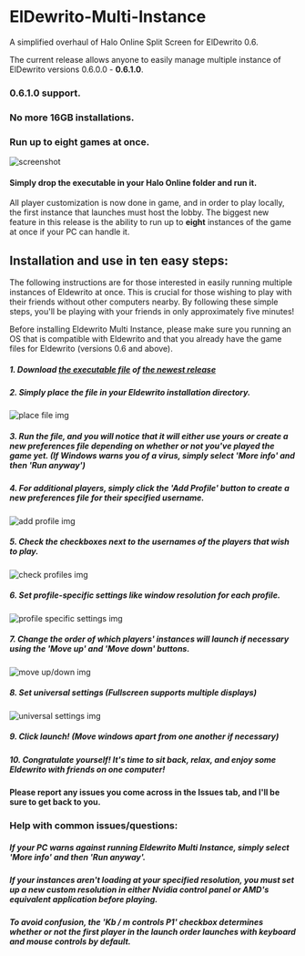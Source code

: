 # ElDewrito-Multi-Instance
A simplified overhaul of Halo Online Split Screen for ElDewrito 0.6.

The current release allows anyone to easily manage multiple instance of ElDewrito versions 0.6.0.0 - **0.6.1.0**.

### 0.6.1.0 support.
### No more 16GB installations.
### Run up to eight games at once.

![screenshot](https://camo.githubusercontent.com/1dd248d0d4684a6bc9fb5ee0046874702bb89969/68747470733a2f2f62626c616b652e696e666f2f6173736574732f456c4465777269746f4d756c7469496e7374616e63652e706e67)

#### Simply drop the executable in your Halo Online folder and run it.


All player customization is now done in game, and in order to play locally, the first instance that launches must host the lobby. The biggest new feature in this release is the ability to run up to **eight** instances of the game at once if your PC can handle it.

## Installation and use in ten easy steps:

The following instructions are for those interested in easily running multiple instances of Eldewrito at once. This is crucial for those wishing to play with their friends without other computers nearby. By following these simple steps, you'll be playing with your friends in only approximately five minutes!

Before installing Eldewrito Multi Instance, please make sure you running an OS that is compatible with Eldewrito and that you already have the game files for Eldewrito (versions 0.6 and above).

##### 1. Download [the executable file](https://github.com/PlGGS/ElDewrito-Multi-Instance/releases/download/0.1.0.0b/ElDewrito-Multi-Instance.exe) of [the newest release](https://github.com/PlGGS/ElDewrito-Multi-Instance/releases)

##### 2. Simply place the file in your Eldewrito installation directory.
![place file img](https://camo.githubusercontent.com/58f0cfa73d4866064f8d5e5e1ac4e2d26ed523b6/68747470733a2f2f62626c616b652e696e666f2f6173736574732f706c616365454d492e706e67)

##### 3. Run the file, and you will notice that it will either use yours or create a new preferences file depending on whether or not you've played the game yet. (If Windows warns you of a virus, simply select 'More info' and then 'Run anyway')

##### 4. For additional players, simply click the 'Add Profile' button to create a new preferences file for their specified username.
![add profile img](https://camo.githubusercontent.com/c4cc99a08b0847157febbafc1025436562d0b2a9/68747470733a2f2f62626c616b652e696e666f2f6173736574732f61646450726f66696c65454d492e706e67)

##### 5. Check the checkboxes next to the usernames of the players that wish to play.
![check profiles img](https://camo.githubusercontent.com/c956ebede73b5843eb4592a6a909680dd8489a08/68747470733a2f2f62626c616b652e696e666f2f6173736574732f636865636b50726f66696c6573454d492e706e67)

##### 6. Set profile-specific settings like window resolution for each profile. 
![profile specific settings img](https://camo.githubusercontent.com/bdf6889c7f9dcc68577a65d66b2a1d26303cf492/68747470733a2f2f62626c616b652e696e666f2f6173736574732f70726f66696c655370656369666963454d492e706e67)

##### 7. Change the order of which players' instances will launch if necessary using the 'Move up' and 'Move down' buttons.
![move up/down img](https://camo.githubusercontent.com/91503867905230ce1e9af1af0c37950b81c7844d/68747470733a2f2f62626c616b652e696e666f2f6173736574732f6d6f76655570446f776e454d492e706e67)

##### 8. Set universal settings (Fullscreen supports multiple displays)
![universal settings img](https://camo.githubusercontent.com/15cf4253ccf85a9a26a42d36dabe24f79c8af313/68747470733a2f2f62626c616b652e696e666f2f6173736574732f756e6976657273616c454d492e706e67)

##### 9. Click launch! (Move windows apart from one another if necessary)

##### 10. Congratulate yourself! It's time to sit back, relax, and enjoy some Eldewrito with friends on one computer!

#### Please report any issues you come across in the Issues tab, and I'll be sure to get back to you.

### Help with common issues/questions:

##### If your PC warns against running Eldewrito Multi Instance, simply select 'More info' and then 'Run anyway'.
##### If your instances aren't loading at your specified resolution, you must set up a new custom resolution in either Nvidia control panel or AMD's equivalent application before playing.
##### To avoid confusion, the 'Kb / m controls P1' checkbox determines whether or not the first player in the launch order launches with keyboard and mouse controls by default.

